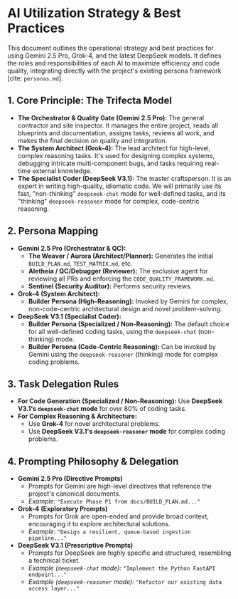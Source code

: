 # AI Utilization Strategy & Best Practices

This document outlines the operational strategy and best practices for using Gemini 2.5 Pro, Grok-4, and the latest DeepSeek models. It defines the roles and responsibilities of each AI to maximize efficiency and code quality, integrating directly with the project's existing persona framework [cite: `personas.md`].

## 1. Core Principle: The Trifecta Model

*   **The Orchestrator & Quality Gate (Gemini 2.5 Pro):** The general contractor and site inspector. It manages the entire project, reads all blueprints and documentation, assigns tasks, reviews all work, and makes the final decision on quality and integration.
*   **The System Architect (Grok-4):** The lead architect for high-level, complex reasoning tasks. It's used for designing complex systems, debugging intricate multi-component bugs, and tasks requiring real-time external knowledge.
*   **The Specialist Coder (DeepSeek V3.1):** The master craftsperson. It is an expert in writing high-quality, idiomatic code. We will primarily use its fast, "non-thinking" `deepseek-chat` mode for well-defined tasks, and its "thinking" `deepseek-reasoner` mode for complex, code-centric reasoning.

## 2. Persona Mapping

*   **Gemini 2.5 Pro (Orchestrator & QC):**
    *   **The Weaver / Aurora (Architect/Planner):** Generates the initial `BUILD_PLAN.md`, `TEST_MATRIX.md`, etc.
    *   **Aletheia / QC/Debugger (Reviewer):** The exclusive agent for reviewing all PRs and enforcing the `CODE_QUALITY_FRAMEWORK.md`.
    *   **Sentinel (Security Auditor):** Performs security reviews.
*   **Grok-4 (System Architect):**
    *   **Builder Persona (High-Reasoning):** Invoked by Gemini for complex, non-code-centric architectural design and novel problem-solving.
*   **DeepSeek V3.1 (Specialist Coder):**
    *   **Builder Persona (Specialized / Non-Reasoning):** The default choice for all well-defined coding tasks, using the `deepseek-chat` (non-thinking) mode.
    *   **Builder Persona (Code-Centric Reasoning):** Can be invoked by Gemini using the `deepseek-reasoner` (thinking) mode for complex coding problems.

## 3. Task Delegation Rules

*   **For Code Generation (Specialized / Non-Reasoning):** Use **DeepSeek V3.1's `deepseek-chat` mode** for over 80% of coding tasks.
*   **For Complex Reasoning & Architecture:**
    *   Use **Grok-4** for novel architectural problems.
    *   Use **DeepSeek V3.1's `deepseek-reasoner` mode** for complex coding problems.

## 4. Prompting Philosophy & Delegation

*   **Gemini 2.5 Pro (Directive Prompts)**
    *   Prompts for Gemini are high-level directives that reference the project's canonical documents.
    *   *Example:* `"Execute Phase P1 from docs/BUILD_PLAN.md..."`
*   **Grok-4 (Exploratory Prompts)**
    *   Prompts for Grok are open-ended and provide broad context, encouraging it to explore architectural solutions.
    *   *Example:* `"Design a resilient, queue-based ingestion pipeline..."`
*   **DeepSeek V3.1 (Prescriptive Prompts)**
    *   Prompts for DeepSeek are highly specific and structured, resembling a technical ticket.
    *   *Example (`deepseek-chat` mode):* `"Implement the Python FastAPI endpoint..."`
    *   *Example (`deepseek-reasoner` mode):* `"Refactor our existing data access layer..."`
